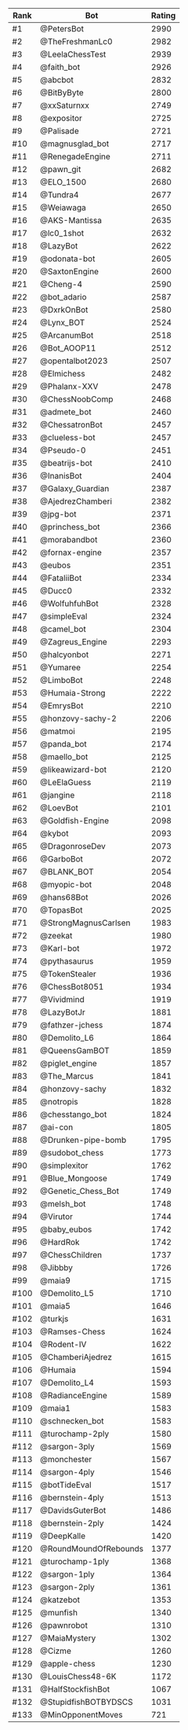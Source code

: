Rank|Bot|Rating
---|---|---
#1|@PetersBot|2990
#2|@TheFreshmanLc0|2982
#3|@LeelaChessTest|2939
#4|@faith_bot|2926
#5|@abcbot|2832
#6|@BitByByte|2800
#7|@xxSaturnxx|2749
#8|@expositor|2725
#9|@Palisade|2721
#10|@magnusglad_bot|2717
#11|@RenegadeEngine|2711
#12|@pawn_git|2682
#13|@ELO_1500|2680
#14|@Tundra4|2677
#15|@Weiawaga|2650
#16|@AKS-Mantissa|2635
#17|@lc0_1shot|2632
#18|@LazyBot|2622
#19|@odonata-bot|2605
#20|@SaxtonEngine|2600
#21|@Cheng-4|2590
#22|@bot_adario|2587
#23|@DxrkOnBot|2580
#24|@Lynx_BOT|2524
#25|@ArcanumBot|2518
#26|@Bot_AOOP11|2512
#27|@opentalbot2023|2507
#28|@Elmichess|2482
#29|@Phalanx-XXV|2478
#30|@ChessNoobComp|2468
#31|@admete_bot|2460
#32|@ChessatronBot|2457
#33|@clueless-bot|2457
#34|@Pseudo-0|2451
#35|@beatrijs-bot|2410
#36|@InanisBot|2404
#37|@Galaxy_Guardian|2387
#38|@AjedrezChamberi|2382
#39|@jpg-bot|2371
#40|@princhess_bot|2366
#41|@morabandbot|2360
#42|@fornax-engine|2357
#43|@eubos|2351
#44|@FataliiBot|2334
#45|@Ducc0|2332
#46|@WolfuhfuhBot|2328
#47|@simpleEval|2324
#48|@camel_bot|2304
#49|@Zagreus_Engine|2293
#50|@halcyonbot|2271
#51|@Yumaree|2254
#52|@LimboBot|2248
#53|@Humaia-Strong|2222
#54|@EmrysBot|2210
#55|@honzovy-sachy-2|2206
#56|@matmoi|2195
#57|@panda_bot|2174
#58|@maello_bot|2125
#59|@likeawizard-bot|2120
#60|@LeElaGuess|2119
#61|@jangine|2118
#62|@LoevBot|2101
#63|@Goldfish-Engine|2098
#64|@kybot|2093
#65|@DragonroseDev|2073
#66|@GarboBot|2072
#67|@BLANK_BOT|2054
#68|@myopic-bot|2048
#69|@hans68Bot|2026
#70|@TopasBot|2025
#71|@StrongMagnusCarlsen|1983
#72|@zeekat|1980
#73|@Karl-bot|1972
#74|@pythasaurus|1959
#75|@TokenStealer|1936
#76|@ChessBot8051|1934
#77|@Vividmind|1919
#78|@LazyBotJr|1881
#79|@fathzer-jchess|1874
#80|@Demolito_L6|1864
#81|@QueensGamBOT|1859
#82|@piglet_engine|1857
#83|@The_Marcus|1841
#84|@honzovy-sachy|1832
#85|@notropis|1828
#86|@chesstango_bot|1824
#87|@ai-con|1805
#88|@Drunken-pipe-bomb|1795
#89|@sudobot_chess|1773
#90|@simplexitor|1762
#91|@Blue_Mongoose|1749
#92|@Genetic_Chess_Bot|1749
#93|@melsh_bot|1748
#94|@Virutor|1744
#95|@baby_eubos|1742
#96|@HardRok|1742
#97|@ChessChildren|1737
#98|@Jibbby|1726
#99|@maia9|1715
#100|@Demolito_L5|1710
#101|@maia5|1646
#102|@turkjs|1631
#103|@Ramses-Chess|1624
#104|@Rodent-IV|1622
#105|@ChamberiAjedrez|1615
#106|@Humaia|1594
#107|@Demolito_L4|1593
#108|@RadianceEngine|1589
#109|@maia1|1583
#110|@schnecken_bot|1583
#111|@turochamp-2ply|1580
#112|@sargon-3ply|1569
#113|@monchester|1567
#114|@sargon-4ply|1546
#115|@botTideEval|1517
#116|@bernstein-4ply|1513
#117|@DavidsGuterBot|1486
#118|@bernstein-2ply|1424
#119|@DeepKalle|1420
#120|@RoundMoundOfRebounds|1377
#121|@turochamp-1ply|1368
#122|@sargon-1ply|1364
#123|@sargon-2ply|1361
#124|@katzebot|1353
#125|@munfish|1340
#126|@pawnrobot|1310
#127|@MaiaMystery|1302
#128|@Cizme|1260
#129|@apple-chess|1230
#130|@LouisChess48-6K|1172
#131|@HalfStockfishBot|1067
#132|@StupidfishBOTBYDSCS|1031
#133|@MinOpponentMoves|721
